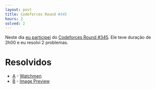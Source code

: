 ```yaml
---
layout: post
title: Codeforces Round #345
hours: 2
solved: 2
---
```


Neste dia [eu participei](http://codeforces.com/submissions/victorsenam/contest/650) do [Codeforces Round #345](http://codeforces.com/contest/650). Ele teve duração de 2h00 e eu resolvi 2 problemas.

# Resolvidos
- [A](http://codeforces.com/contest/650/problem/A) - [Watchmen](http://codeforces.com/contest/650/submission/16563934)
- [B](http://codeforces.com/contest/650/problem/B) - [Image Preview](http://codeforces.com/contest/650/submission/16575769)
